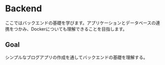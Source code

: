 # Backend

ここではバックエンドの基礎を学びます。アプリケーションとデータベースの連携をつかみ、Dockerについても理解できることを目指します。

## Goal

シンプルなブログアプリの作成を通してバックエンドの基礎を理解する。
